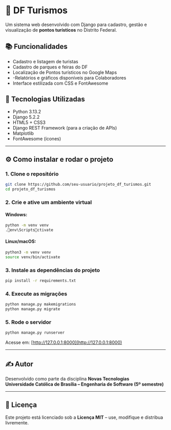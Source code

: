 # 🌄 DF Turismos

Um sistema web desenvolvido com Django para cadastro, gestão e visualização de **pontos turísticos** no Distrito Federal.

## 📚 Funcionalidades

- Cadastro e listagem de turistas
- Cadastro de parques e feiras do DF
- Localização de Pontos turísticos no Google Maps
- -Relatórios e gráficos disponíveis para Colaboradores
- Interface estilizada com CSS e FontAwesome

## 🚀 Tecnologias Utilizadas

- Python 3.13.2
- Django 5.2.2
- HTML5 + CSS3
- Django REST Framework (para a criação de APIs)
- Matplotlib
- FontAwesome (ícones)

---

## ⚙️ Como instalar e rodar o projeto

### 1. Clone o repositório

```bash
git clone https://github.com/seu-usuario/projeto_df_turismos.git
cd projeto_df_turismos
```

### 2. Crie e ative um ambiente virtual

#### Windows:

```bash
python -m venv venv
.env\Scriptsctivate
```

#### Linux/macOS:

```bash
python3 -m venv venv
source venv/bin/activate
```

### 3. Instale as dependências do projeto

```bash
pip install -r requirements.txt
```


### 4. Execute as migrações

```bash
python manage.py makemigrations
python manage.py migrate
```

### 5. Rode o servidor

```bash
python manage.py runserver
```

Acesse em: [http://127.0.0.1:8000](http://127.0.0.1:8000)

---
## ✍️ Autor

Desenvolvido como parte da disciplina **Novas Tecnologias**  
**Universidade Católica de Brasília – Engenharia de Software (5º semestre)**

---

## 📄 Licença

Este projeto está licenciado sob a **Licença MIT** – use, modifique e distribua livremente.
